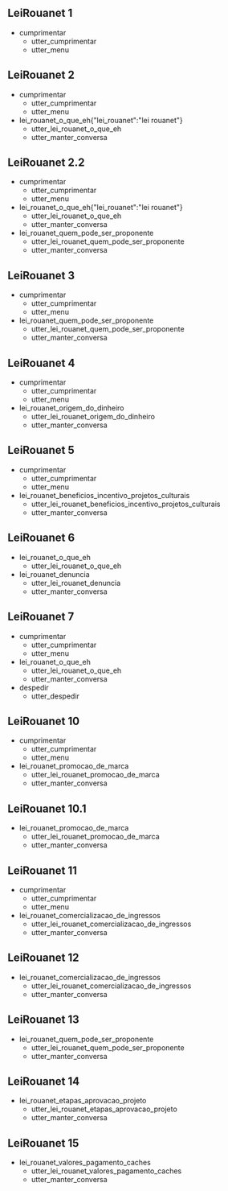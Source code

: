 ## LeiRouanet 1
* cumprimentar
    - utter_cumprimentar
    - utter_menu

## LeiRouanet 2
* cumprimentar
    - utter_cumprimentar
    - utter_menu
* lei_rouanet_o_que_eh{"lei_rouanet":"lei rouanet"}
    - utter_lei_rouanet_o_que_eh
    - utter_manter_conversa

## LeiRouanet 2.2
* cumprimentar
    - utter_cumprimentar
    - utter_menu
* lei_rouanet_o_que_eh{"lei_rouanet":"lei rouanet"}
    - utter_lei_rouanet_o_que_eh
    - utter_manter_conversa
* lei_rouanet_quem_pode_ser_proponente
    - utter_lei_rouanet_quem_pode_ser_proponente
    - utter_manter_conversa

## LeiRouanet 3
* cumprimentar
    - utter_cumprimentar
    - utter_menu
* lei_rouanet_quem_pode_ser_proponente
    - utter_lei_rouanet_quem_pode_ser_proponente
    - utter_manter_conversa

## LeiRouanet 4
* cumprimentar
    - utter_cumprimentar
    - utter_menu
* lei_rouanet_origem_do_dinheiro
    - utter_lei_rouanet_origem_do_dinheiro
    - utter_manter_conversa

## LeiRouanet 5
* cumprimentar
    - utter_cumprimentar
    - utter_menu
* lei_rouanet_beneficios_incentivo_projetos_culturais
    - utter_lei_rouanet_beneficios_incentivo_projetos_culturais
    - utter_manter_conversa

## LeiRouanet 6
* lei_rouanet_o_que_eh
    - utter_lei_rouanet_o_que_eh
* lei_rouanet_denuncia
    - utter_lei_rouanet_denuncia
    - utter_manter_conversa

## LeiRouanet 7
* cumprimentar
    - utter_cumprimentar
    - utter_menu
* lei_rouanet_o_que_eh
    - utter_lei_rouanet_o_que_eh
    - utter_manter_conversa
* despedir
    - utter_despedir



## LeiRouanet 10
* cumprimentar
    - utter_cumprimentar
    - utter_menu
* lei_rouanet_promocao_de_marca
    - utter_lei_rouanet_promocao_de_marca
    - utter_manter_conversa

## LeiRouanet 10.1
* lei_rouanet_promocao_de_marca
    - utter_lei_rouanet_promocao_de_marca
    - utter_manter_conversa


## LeiRouanet 11
* cumprimentar
    - utter_cumprimentar
    - utter_menu
* lei_rouanet_comercializacao_de_ingressos
    - utter_lei_rouanet_comercializacao_de_ingressos
    - utter_manter_conversa


## LeiRouanet 12
* lei_rouanet_comercializacao_de_ingressos
    - utter_lei_rouanet_comercializacao_de_ingressos
    - utter_manter_conversa

## LeiRouanet 13
* lei_rouanet_quem_pode_ser_proponente
    - utter_lei_rouanet_quem_pode_ser_proponente
    - utter_manter_conversa


## LeiRouanet 14
* lei_rouanet_etapas_aprovacao_projeto
    - utter_lei_rouanet_etapas_aprovacao_projeto
    - utter_manter_conversa

## LeiRouanet 15
* lei_rouanet_valores_pagamento_caches
    - utter_lei_rouanet_valores_pagamento_caches
    - utter_manter_conversa
